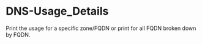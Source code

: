 # DNS-Usage_Details
Print the usage for a specific zone/FQDN or print for all FQDN broken down by FQDN.
